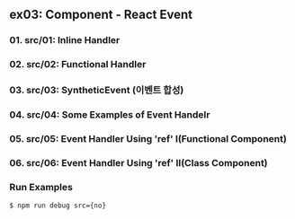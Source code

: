 ## ex03: Component - React Event

### 01. src/01: Inline Handler
### 02. src/02: Functional Handler
### 03. src/03: SyntheticEvent (이벤트 합성)
### 04. src/04: Some Examples of Event Handelr
### 05. src/05: Event Handler Using 'ref' I(Functional Component)
### 06. src/06: Event Handler Using 'ref' II(Class Component)

### Run Examples
```
$ npm run debug src={no}
```